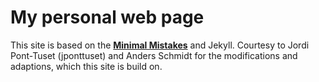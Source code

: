 # My personal web page

This site is based on the **[Minimal Mistakes](http://mmistakes.github.io/minimal-mistakes)** and Jekyll. Courtesy to Jordi Pont-Tuset (jponttuset) and Anders Schmidt for the modifications and adaptions, which this site is build on.
